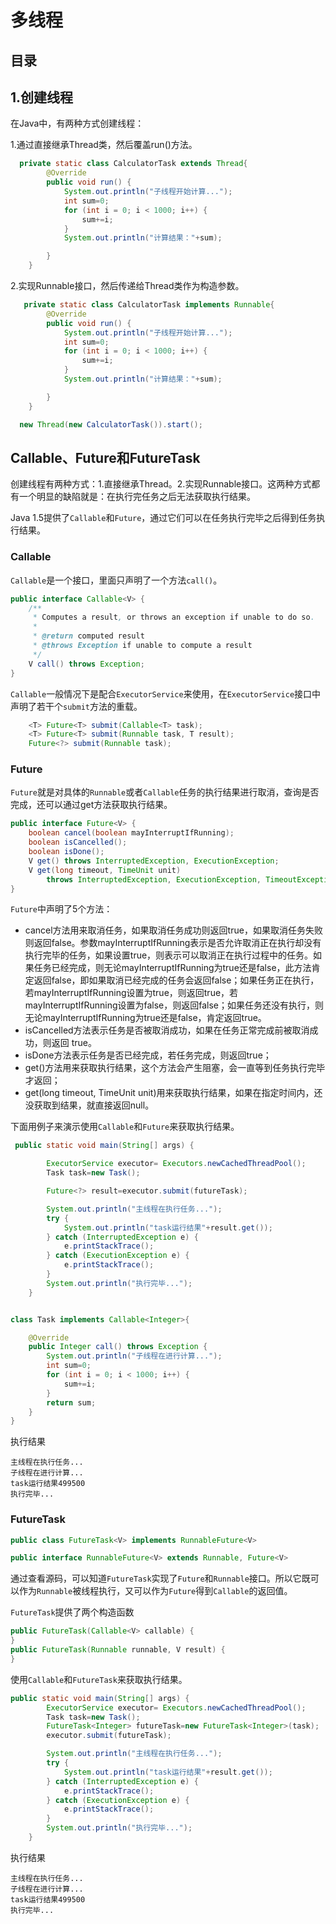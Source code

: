 # 多线程

## 目录

## 1.创建线程

在Java中，有两种方式创建线程：

1.通过直接继承Thread类，然后覆盖run\(\)方法。

```java
  private static class CalculatorTask extends Thread{
        @Override
        public void run() {
            System.out.println("子线程开始计算...");
            int sum=0;
            for (int i = 0; i < 1000; i++) {
                sum+=i;
            }
            System.out.println("计算结果："+sum);

        }
    }
```

2.实现Runnable接口，然后传递给Thread类作为构造参数。

```java
   private static class CalculatorTask implements Runnable{
        @Override
        public void run() {
            System.out.println("子线程开始计算...");
            int sum=0;
            for (int i = 0; i < 1000; i++) {
                sum+=i;
            }
            System.out.println("计算结果："+sum);

        }
    }

  new Thread(new CalculatorTask()).start();
```

## Callable、Future和FutureTask <a id="Callable&#x3001;Future&#x548C;FutureTask"></a>

创建线程有两种方式：1.直接继承Thread。2.实现Runnable接口。这两种方式都有一个明显的缺陷就是：在执行完任务之后无法获取执行结果。

Java 1.5提供了`Callable`和`Future`，通过它们可以在任务执行完毕之后得到任务执行结果。

### Callable

`Callable`是一个接口，里面只声明了一个方法`call()`。

```java
public interface Callable<V> {
    /**
     * Computes a result, or throws an exception if unable to do so.
     *
     * @return computed result
     * @throws Exception if unable to compute a result
     */
    V call() throws Exception;
}
```

`Callable`一般情况下是配合`ExecutorService`来使用，在`ExecutorService`接口中声明了若干个`submit`方法的重载。

```java
    <T> Future<T> submit(Callable<T> task);
    <T> Future<T> submit(Runnable task, T result);
    Future<?> submit(Runnable task);
```

### Future

`Future`就是对具体的`Runnable`或者`Callable`任务的执行结果进行取消，查询是否完成，还可以通过get方法获取执行结果。

```java
public interface Future<V> {
    boolean cancel(boolean mayInterruptIfRunning);
    boolean isCancelled();
    boolean isDone();
    V get() throws InterruptedException, ExecutionException;
    V get(long timeout, TimeUnit unit)
        throws InterruptedException, ExecutionException, TimeoutException;
}
```

`Future`中声明了5个方法：

* cancel方法用来取消任务，如果取消任务成功则返回true，如果取消任务失败则返回false。参数mayInterruptIfRunning表示是否允许取消正在执行却没有执行完毕的任务，如果设置true，则表示可以取消正在执行过程中的任务。如果任务已经完成，则无论mayInterruptIfRunning为true还是false，此方法肯定返回false，即如果取消已经完成的任务会返回false；如果任务正在执行，若mayInterruptIfRunning设置为true，则返回true，若mayInterruptIfRunning设置为false，则返回false；如果任务还没有执行，则无论mayInterruptIfRunning为true还是false，肯定返回true。
* isCancelled方法表示任务是否被取消成功，如果在任务正常完成前被取消成功，则返回 true。
* isDone方法表示任务是否已经完成，若任务完成，则返回true；
* get\(\)方法用来获取执行结果，这个方法会产生阻塞，会一直等到任务执行完毕才返回；
* get\(long timeout, TimeUnit unit\)用来获取执行结果，如果在指定时间内，还没获取到结果，就直接返回null。

下面用例子来演示使用`Callable`和`Future`来获取执行结果。

```java
 public static void main(String[] args) {

        ExecutorService executor= Executors.newCachedThreadPool();
        Task task=new Task();

        Future<?> result=executor.submit(futureTask);

        System.out.println("主线程在执行任务...");
        try {
            System.out.println("task运行结果"+result.get());
        } catch (InterruptedException e) {
            e.printStackTrace();
        } catch (ExecutionException e) {
            e.printStackTrace();
        }
        System.out.println("执行完毕...");
    }


class Task implements Callable<Integer>{

    @Override
    public Integer call() throws Exception {
        System.out.println("子线程在进行计算...");
        int sum=0;
        for (int i = 0; i < 1000; i++) {
            sum+=i;
        }
        return sum;
    }
}
```

执行结果

```text
主线程在执行任务...
子线程在进行计算...
task运行结果499500
执行完毕...
```

### FutureTask

```java
public class FutureTask<V> implements RunnableFuture<V>

public interface RunnableFuture<V> extends Runnable, Future<V>
```

通过查看源码，可以知道`FutureTask`实现了`Future`和`Runnable`接口。所以它既可以作为`Runnable`被线程执行，又可以作为`Future`得到`Callable`的返回值。

`FutureTask`提供了两个构造函数

```java
public FutureTask(Callable<V> callable) {
}
public FutureTask(Runnable runnable, V result) {
}
```

使用`Callable`和`FutureTask`来获取执行结果。

```java
public static void main(String[] args) {
        ExecutorService executor= Executors.newCachedThreadPool();
        Task task=new Task();
        FutureTask<Integer> futureTask=new FutureTask<Integer>(task);
        executor.submit(futureTask);

        System.out.println("主线程在执行任务...");
        try {
            System.out.println("task运行结果"+result.get());
        } catch (InterruptedException e) {
            e.printStackTrace();
        } catch (ExecutionException e) {
            e.printStackTrace();
        }
        System.out.println("执行完毕...");
    }
```

执行结果

```text
主线程在执行任务...
子线程在进行计算...
task运行结果499500
执行完毕...
```

